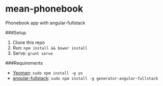 mean-phonebook
==============

Phonebook app with angular-fullstack

###Setup

1. Clone this repo
2. Run: `npm install && bower install`
3. Serve: `grunt serve`


###Requirements

* [Yeoman](http://yeoman.io/): `sudo npm install -g yo`
* [angular-fullstack](https://github.com/DaftMonk/generator-angular-fullstack):
  `sudo npm install -g generator-angular-fullstack`
